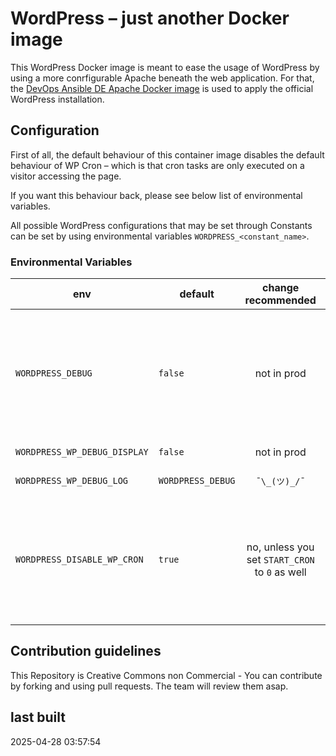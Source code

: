 # WordPress – just another Docker image

This WordPress Docker image is meant to ease the usage of WordPress by using a more conrfigurable Apache beneath the web application. For that, the [DevOps Ansible DE Apache Docker image](https://github.com/devops-ansible/apache) is used to apply the official WordPress installation.

## Configuration

First of all, the default behaviour of this container image disables the default behaviour of WP Cron – which is that cron tasks are only executed on a visitor accessing the page.

If you want this behaviour back, please see below list of environmental variables.

All possible WordPress configurations that may be set through Constants can be set by using environmental variables `WORDPRESS_<constant_name>`.

### Environmental Variables

| env                   | default               | change recommended | description |
| --------------------- | --------------------- |:------------------:| ----------- |
| `WORDPRESS_DEBUG`     | `false`               | not in prod        | enable debugging – **ATTENTION** this variable is differently named then the others ... regular name schema would be `WORDPRESS_WP_DEBUG`, but it's just `WORDPRESS_DEBUG`! |
| `WORDPRESS_WP_DEBUG_DISPLAY` | `false`        | not in prod        | show debugging in frontend |
| `WORDPRESS_WP_DEBUG_LOG` | `WORDPRESS_DEBUG`  | `¯\_(ツ)_/¯`       | write logs into log file |
| `WORDPRESS_DISABLE_WP_CRON` | `true`          | no, unless you set `START_CRON` to `0` as well | changing it would enable WP Cron behaviour: only when visitors access the instance, the cron tasks would be executed. Could raise performance problems! |


## Contribution guidelines

This Repository is Creative Commons non Commercial - You can contribute by forking and using pull requests. The team will review them asap.

## last built

2025-04-28 03:57:54
